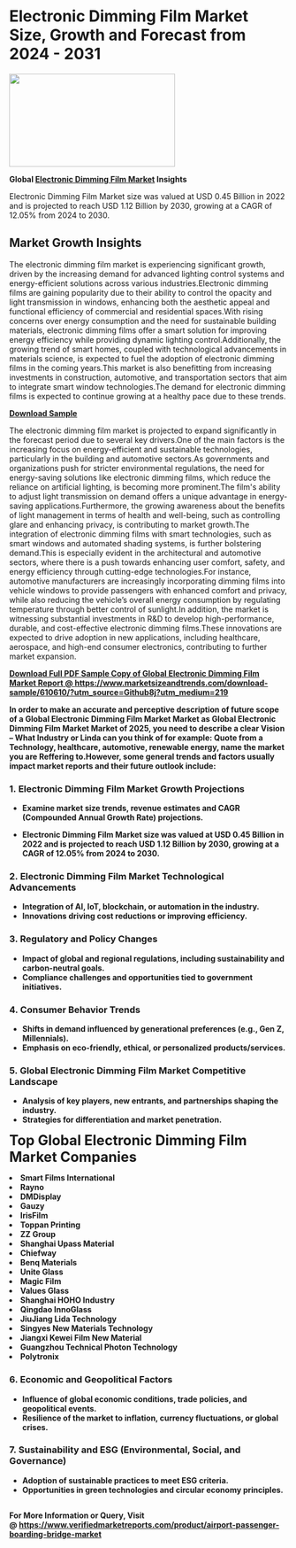 <H1>Electronic Dimming Film Market Size, Growth and Forecast from 2024 - 2031</H1><img class="aligncenter size-medium wp-image-584254" src="https://thirdeyenews.in/wp-content/uploads/2024/09/Global-Market-Research-300x168.jpeg" alt="" width="300" height="168" /><p><strong>Global&nbsp;<a href="https://www.marketsizeandtrends.com/download-sample/610610/?utm_source=Github8j?utm_medium=219">Electronic Dimming Film Market</a> Insights</strong></p><p>Electronic Dimming Film Market size was valued at USD 0.45 Billion in 2022 and is projected to reach USD 1.12 Billion by 2030, growing at a CAGR of 12.05% from 2024 to 2030.</p><p><h2>Market Growth Insights</h2> <p>The electronic dimming film market is experiencing significant growth, driven by the increasing demand for advanced lighting control systems and energy-efficient solutions across various industries.Electronic dimming films are gaining popularity due to their ability to control the opacity and light transmission in windows, enhancing both the aesthetic appeal and functional efficiency of commercial and residential spaces.With rising concerns over energy consumption and the need for sustainable building materials, electronic dimming films offer a smart solution for improving energy efficiency while providing dynamic lighting control.Additionally, the growing trend of smart homes, coupled with technological advancements in materials science, is expected to fuel the adoption of electronic dimming films in the coming years.This market is also benefitting from increasing investments in construction, automotive, and transportation sectors that aim to integrate smart window technologies.The demand for electronic dimming films is expected to continue growing at a healthy pace due to these trends.</p> <p><strong><a href="#">Download Sample</a></strong></p> <p>The electronic dimming film market is projected to expand significantly in the forecast period due to several key drivers.One of the main factors is the increasing focus on energy-efficient and sustainable technologies, particularly in the building and automotive sectors.As governments and organizations push for stricter environmental regulations, the need for energy-saving solutions like electronic dimming films, which reduce the reliance on artificial lighting, is becoming more prominent.The film's ability to adjust light transmission on demand offers a unique advantage in energy-saving applications.Furthermore, the growing awareness about the benefits of light management in terms of health and well-being, such as controlling glare and enhancing privacy, is contributing to market growth.The integration of electronic dimming films with smart technologies, such as smart windows and automated shading systems, is further bolstering demand.This is especially evident in the architectural and automotive sectors, where there is a push towards enhancing user comfort, safety, and energy efficiency through cutting-edge technologies.For instance, automotive manufacturers are increasingly incorporating dimming films into vehicle windows to provide passengers with enhanced comfort and privacy, while also reducing the vehicle’s overall energy consumption by regulating temperature through better control of sunlight.In addition, the market is witnessing substantial investments in R&D to develop high-performance, durable, and cost-effective electronic dimming films.These innovations are expected to drive adoption in new applications, including healthcare, aerospace, and high-end consumer electronics, contributing to further market expansion.<p><strong><a href="#"></p><p><span class=""><strong>Download Full PDF Sample Copy of Global Electronic Dimming Film Market Report</strong> @ <a href="https://www.marketsizeandtrends.com/download-sample/610610/?utm_source=Github8j?utm_medium=219" target="_blank">https://www.marketsizeandtrends.com/download-sample/610610/?utm_source=Github8j?utm_medium=219</a></span></p><p>In order to make an accurate and perceptive description of future scope of a Global&nbsp;Electronic Dimming Film Market Market as Global&nbsp;Electronic Dimming Film Market Market of 2025, you need to describe a clear Vision &ndash; What Industry or Linda can you think of for example: Quote from a Technology, healthcare, automotive, renewable energy, name the market you are Reffering to.However, some general trends and factors usually impact market reports and their future outlook include:</p><h3>1.&nbsp;<strong>Electronic Dimming Film Market Growth Projections</strong></h3><ul><li>Examine market size trends, revenue estimates and CAGR (Compounded Annual Growth Rate) projections.</li><li><p>Electronic Dimming Film Market size was valued at USD 0.45 Billion in 2022 and is projected to reach USD 1.12 Billion by 2030, growing at a CAGR of 12.05% from 2024 to 2030.</p></li></ul><h3>2.&nbsp;<strong>Electronic Dimming Film Market Technological Advancements</strong></h3><ul><li>Integration of AI, IoT, blockchain, or automation in the industry.</li><li>Innovations driving cost reductions or improving efficiency.</li></ul><h3>3.&nbsp;<strong>Regulatory and Policy Changes</strong></h3><ul><li>Impact of global and regional regulations, including sustainability and carbon-neutral goals.</li><li>Compliance challenges and opportunities tied to government initiatives.</li></ul><h3>4.&nbsp;<strong>Consumer Behavior Trends</strong></h3><ul><li>Shifts in demand influenced by generational preferences (e.g., Gen Z, Millennials).</li><li>Emphasis on eco-friendly, ethical, or personalized products/services.</li></ul><h3>5.&nbsp;<strong>Global Electronic Dimming Film Market Competitive Landscape</strong></h3><ul><li>Analysis of key players, new entrants, and partnerships shaping the industry.</li><li>Strategies for differentiation and market penetration.</li></ul><p data-pm-slice="1 1 []"><span style="color: inherit; font-family: inherit; font-size: 25px;">Top Global Electronic Dimming Film Market Companies</span></p><div class="" data-test-id=""><p><li>Smart Films International</li><li> Rayno</li><li> DMDisplay</li><li> Gauzy</li><li> IrisFilm</li><li> Toppan Printing</li><li> ZZ Group</li><li> Shanghai Upass Material</li><li> Chiefway</li><li> Benq Materials</li><li> Unite Glass</li><li> Magic Film</li><li> Values Glass</li><li> Shanghai HOHO Industry</li><li> Qingdao InnoGlass</li><li> JiuJiang Lida Technology</li><li> Singyes New Materials Technology</li><li> Jiangxi Kewei Film New Material</li><li> Guangzhou Technical Photon Technology</li><li> Polytronix</li></p></div><h3>6.&nbsp;<strong>Economic and Geopolitical Factors</strong></h3><ul><li>Influence of global economic conditions, trade policies, and geopolitical events.</li><li>Resilience of the market to inflation, currency fluctuations, or global crises.</li></ul><h3>7.&nbsp;<strong>Sustainability and ESG (Environmental, Social, and Governance)</strong></h3><ul><li>Adoption of sustainable practices to meet ESG criteria.</li><li>Opportunities in green technologies and circular economy principles.</li></ul><h2><strong style="font-size: 14px;">For More Information or Query, Visit @&nbsp;</strong><a style="background-color: #ffffff; font-size: 14px;" href="https://www.marketsizeandtrends.com/report/electronic-dimming-film-market/" target="_blank">https://www.verifiedmarketreports.com/product/airport-passenger-boarding-bridge-market</a></h2>